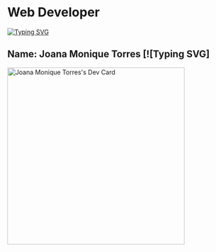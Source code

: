 # Web Developer
[![Typing SVG](https://readme-typing-svg.herokuapp.com?color=%2334DAC7&lines=Hi!+Welcome%2C+I+am+Jam;I+am+BSIT+student)](https://git.io/typing-svg)
## Name: Joana Monique Torres [![Typing SVG]
<a href="https://app.daily.dev/JamDev"><img src="https://api.daily.dev/devcards/c4eac7bacab043588d76096e4bbc61a6.png?r=hoz" width="400" alt="Joana Monique Torres's Dev Card"/></a>
